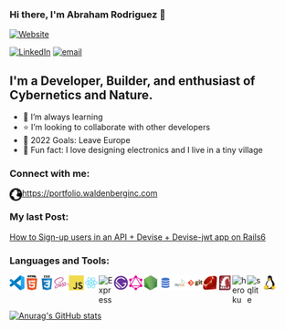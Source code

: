 ### Hi there, I'm Abraham Rodriguez  👋

  [![Website](https://img.shields.io/website?label=portfolio.waldenberginc.com&style=for-the-badge&url=https%3A%2F%2Fportfolio.waldenberginc.com)](https://portfolio.waldenberginc.com/)     
      
<p>
  <a href="https://www.linkedin.com/in/abraham-rodriguez-3283a319a/" target="_blank"><img alt="LinkedIn" src="https://img.shields.io/badge/linkedin-%230077B5.svg?&style=for-the-badge&logo=linkedin&logoColor=white" /></a>
<a href="https://abraham@waldenberginc.com"><img alt="email" src="https://img.shields.io/badge/email-D14836?style=for-the-badge&logo=email&logoColor=white" /></a>
</p>

## I'm a Developer, Builder, and enthusiast of Cybernetics and Nature.

- 🌱 I’m always learning
- :star: I’m looking to collaborate with other developers
- :dizzy: 2022 Goals: Leave Europe
- :robot: Fun fact: I love designing electronics and I live in a tiny village

### Connect with me:

<img align="left" alt="portfolio.com" width="22px" src="https://raw.githubusercontent.com/iconic/open-iconic/master/svg/globe.svg" /> https://portfolio.waldenberginc.com


### My last Post:
[How to Sign-up users in an API + Devise + Devise-jwt app on Rails6](https://medium.com/@abraham.asturies/how-to-sign-up-users-in-an-api-devise-devise-jwt-app-without-jumping-to-the-rails-6-2ca12cf7d8a)


### Languages and Tools:

<img align="left" alt="Visual Studio Code" width="26px" src="https://raw.githubusercontent.com/github/explore/80688e429a7d4ef2fca1e82350fe8e3517d3494d/topics/visual-studio-code/visual-studio-code.png" />
<img align="left" alt="HTML5" width="26px" src="https://raw.githubusercontent.com/github/explore/80688e429a7d4ef2fca1e82350fe8e3517d3494d/topics/html/html.png" />
<img align="left" alt="CSS3" width="26px" src="https://raw.githubusercontent.com/github/explore/80688e429a7d4ef2fca1e82350fe8e3517d3494d/topics/css/css.png" />
<img align="left" alt="Sass" width="26px" src="https://raw.githubusercontent.com/github/explore/80688e429a7d4ef2fca1e82350fe8e3517d3494d/topics/sass/sass.png" />
<img align="left" alt="JavaScript" width="26px" src="https://raw.githubusercontent.com/github/explore/80688e429a7d4ef2fca1e82350fe8e3517d3494d/topics/javascript/javascript.png" />
<img align="left" alt="React" width="26px" src="https://raw.githubusercontent.com/github/explore/80688e429a7d4ef2fca1e82350fe8e3517d3494d/topics/react/react.png" />
<img align="left" alt="Express" width="26px" src="https://github.com/uiwjs/file-icons/blob/master/icon/redux-action.svg" />
<img align="left" alt="Gatsby" width="26px" src="https://raw.githubusercontent.com/github/explore/e94815998e4e0713912fed477a1f346ec04c3da2/topics/gatsby/gatsby.png" />
<img align="left" alt="GraphQL" width="26px" src="https://raw.githubusercontent.com/github/explore/80688e429a7d4ef2fca1e82350fe8e3517d3494d/topics/graphql/graphql.png" />
<img align="left" alt="Node.js" width="26px" src="https://raw.githubusercontent.com/github/explore/80688e429a7d4ef2fca1e82350fe8e3517d3494d/topics/nodejs/nodejs.png" />
<img align="left" alt="SQL" width="26px" src="https://raw.githubusercontent.com/github/explore/80688e429a7d4ef2fca1e82350fe8e3517d3494d/topics/sql/sql.png" />
<img align="left" alt="MySQL" width="26px" src="https://raw.githubusercontent.com/github/explore/80688e429a7d4ef2fca1e82350fe8e3517d3494d/topics/mysql/mysql.png" />
<img align="left" alt="Git" width="26px" src="https://raw.githubusercontent.com/github/explore/80688e429a7d4ef2fca1e82350fe8e3517d3494d/topics/git/git.png" />
<img align="left" alt="ruby" width="26px" src="https://raw.githubusercontent.com/devicons/devicon/master/icons/ruby/ruby-original.svg" />
<img align="left" alt="rails" width="26px" src="https://raw.githubusercontent.com/devicons/devicon/master/icons/rails/rails-original-wordmark.svg" />
<img align="left" alt="heroku" width="26px" src="https://www.vectorlogo.zone/logos/heroku/heroku-icon.svg" />
<img align="left" alt="sqlite" width="26px" src="https://www.vectorlogo.zone/logos/sqlite/sqlite-icon.svg" />
<img align="left" alt="linux" width="26px" src="https://raw.githubusercontent.com/devicons/devicon/master/icons/linux/linux-original.svg" />
<p>&nbsp;</p>
<p>&nbsp;</p>

[![Anurag's GitHub stats](https://github-readme-stats.vercel.app/api?username=metsanpeitto&count_private=true&include_all_commits=true&show_icons=true&&theme=gotham)](https://github.com/metsanpeitto/github-readme-stats)
